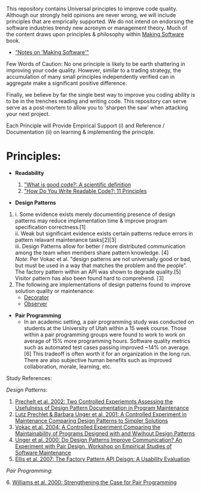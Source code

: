 This repository contains Universal principles to improve code quality.  Although our 
strongly held opinions are never wrong, we will include principles that are emprically supported.
We do not intend on endorsing the software industries trendy new acronym or management theory. 
Much of the content draws upon principles & philosophy within [Making Software](http://shop.oreilly.com/product/9780596808303.do) book.
  * ["Notes on 'Making Software'"](http://peterhurford.tumblr.com/post/143408649351/notes-on-making-software-what-really-works-and)


Few Words of Caution:
No one principle is likely to be earth shattering in improving your code quality. However, similar to a trading strategy,
the accumulation of many small principles independently verified can in 
aggregate make a significant positive difference. 

Finally, we believe by far the single best way to improve you coding ability is to be in the trenches 
reading and writing code. This repository can serve serve as a post-mortem to allow
you to 'sharpen the saw' when attacking your next project.

Each Principle will Provide Empirical Support (i) and Reference / Documentation (ii) on learning & implementing the principle. 
# Principles:
  
- **Readability**
  1. ["What is good code?: A scientific definition](http://engineering.intenthq.com/2015/03/what-is-good-code-a-scientific-definition/) 
  2. ["How Do You Write Readable Code?: 11 Principles](https://gist.github.com/peterhurford/3ad9f48071bd2665a8af) 

- **Design Patterns**
 1. i.  Some evidence exists merely documenting presence of design patterns may reduce implementation time & improve program specification correctness.[1]   
     ii. Weak but significant evidence exists certain patterns reduce errors in pattern relavant maintenance tasks[2][3]     
     iii. Design Patterns allow for better / more distributed communication among the team when members share pattern knowledge. [4]     
     *Note*: Per Vokac et al. "design patterns are not universally good or bad, but must be used in a way that
                               matches the problem and the people". The factory pattern within an API was shown to degrade quality.[5] Visitor pattern has also been found hard to comprehend. [3]
 2. The following are implementations of design patterns found to improve solution quality or maintenance: 
       * [Decorator](https://github.com/faif/python-patterns/blob/master/decorator.py)
       * [Observer](https://github.com/faif/python-patterns/blob/master/observer.py) 

- **Pair Programming**
    * In an academic setting, a pair programming study was conducted on students at the University of Utah within a 15 week course. 
      Those within a pair programming groups were found to work to work on average of 15% more programming hours. 
      Software quality metrics such as automated test cases passing  improved ~14% on average. [6]
      This tradeoff is often worth it for an organization in the long run. There are also subjective human benefits such as
      improved collaboration, morale, learning, etc. 

Study References:
  
  *Design Patterns*:
   1. [Prechelt et al. 2002: Two Controlled Experiemnts Assessing the Usefulness of Design Pattern Documentation in Program Maintenance](http://dl.acm.org/citation.cfm?id=570532)  
   2. [Lutz Prechlet & Barbara Unger et al. 2001: A Controlled Experiment in Maintenance Comparing Design Patterns to Simpler Solutions](http://www.ptidej.net/courses/log6306/fall12/readingnotes/2/Prechelt%20-%20A%20controlled%20experiment%20in%20maintenance.%20comparing%20design%20patterns%20to%20simpler%20solutio.pdf)
   3. [Vokac et al. 2004: A Controlled Experiment Comparing the Maintainability of Programs Designed with and Wwihout Design Patterns](https://www.nr.no/~aldrin/artikler/DesignPatternsEmpiricalSoftwareEngineering.pdf)
   4. [Unger et al. 2000: Do Design Patterns Improve Communication? An Experiment with Pair Design. Workshop on Empirical Studies of Software Maintenance](http://citeseerx.ist.psu.edu/viewdoc/download;jsessionid=6BCE30334106F3C5CD15BC8E033EE7DF?doi=10.1.1.258.7373&rep=rep1&type=pdf)
   5. [Ellis et al. 2007: The Factory Pattern API Deisgn: A Usability Evaluation](https://www.cs.cmu.edu/~NatProg/papers/Ellis2007FactoryUsability.pdf)
   
*Pair Programming*:
   
   6\. [Williams et al. 2000: Strengthening the Case for Pair Programming](http://collaboration.csc.ncsu.edu/laurie/Papers/ieeeSoftware.PDF) 
